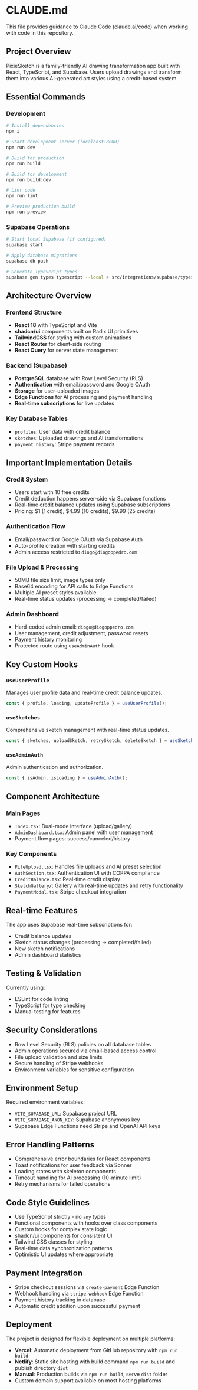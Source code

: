 # CLAUDE.md

This file provides guidance to Claude Code (claude.ai/code) when working with code in this repository.

## Project Overview

PixieSketch is a family-friendly AI drawing transformation app built with React, TypeScript, and Supabase. Users upload drawings and transform them into various AI-generated art styles using a credit-based system.

## Essential Commands

### Development
```bash
# Install dependencies
npm i

# Start development server (localhost:8080)
npm run dev

# Build for production
npm run build

# Build for development
npm run build:dev

# Lint code
npm run lint

# Preview production build
npm run preview
```

### Supabase Operations
```bash
# Start local Supabase (if configured)
supabase start

# Apply database migrations
supabase db push

# Generate TypeScript types
supabase gen types typescript --local > src/integrations/supabase/types.ts
```

## Architecture Overview

### Frontend Structure
- **React 18** with TypeScript and Vite
- **shadcn/ui** components built on Radix UI primitives
- **TailwindCSS** for styling with custom animations
- **React Router** for client-side routing
- **React Query** for server state management

### Backend (Supabase)
- **PostgreSQL** database with Row Level Security (RLS)
- **Authentication** with email/password and Google OAuth
- **Storage** for user-uploaded images
- **Edge Functions** for AI processing and payment handling
- **Real-time subscriptions** for live updates

### Key Database Tables
- `profiles`: User data with credit balance
- `sketches`: Uploaded drawings and AI transformations
- `payment_history`: Stripe payment records

## Important Implementation Details

### Credit System
- Users start with 10 free credits
- Credit deduction happens server-side via Supabase functions
- Real-time credit balance updates using Supabase subscriptions
- Pricing: $1 (1 credit), $4.99 (10 credits), $9.99 (25 credits)

### Authentication Flow
- Email/password or Google OAuth via Supabase Auth
- Auto-profile creation with starting credits
- Admin access restricted to `diogo@diogoppedro.com`

### File Upload & Processing
- 50MB file size limit, image types only
- Base64 encoding for API calls to Edge Functions
- Multiple AI preset styles available
- Real-time status updates (processing → completed/failed)

### Admin Dashboard
- Hard-coded admin email: `diogo@diogoppedro.com`
- User management, credit adjustment, password resets
- Payment history monitoring
- Protected route using `useAdminAuth` hook

## Key Custom Hooks

### `useUserProfile`
Manages user profile data and real-time credit balance updates.
```typescript
const { profile, loading, updateProfile } = useUserProfile();
```

### `useSketches`
Comprehensive sketch management with real-time status updates.
```typescript
const { sketches, uploadSketch, retrySketch, deleteSketch } = useSketches();
```

### `useAdminAuth`
Admin authentication and authorization.
```typescript
const { isAdmin, isLoading } = useAdminAuth();
```

## Component Architecture

### Main Pages
- `Index.tsx`: Dual-mode interface (upload/gallery)
- `AdminDashboard.tsx`: Admin panel with user management
- Payment flow pages: success/canceled/history

### Key Components
- `FileUpload.tsx`: Handles file uploads and AI preset selection
- `AuthSection.tsx`: Authentication UI with COPPA compliance
- `CreditBalance.tsx`: Real-time credit display
- `SketchGallery/`: Gallery with real-time updates and retry functionality
- `PaymentModal.tsx`: Stripe checkout integration

## Real-time Features

The app uses Supabase real-time subscriptions for:
- Credit balance updates
- Sketch status changes (processing → completed/failed)
- New sketch notifications
- Admin dashboard statistics

## Testing & Validation

Currently using:
- ESLint for code linting
- TypeScript for type checking
- Manual testing for features

## Security Considerations

- Row Level Security (RLS) policies on all database tables
- Admin operations secured via email-based access control
- File upload validation and size limits
- Secure handling of Stripe webhooks
- Environment variables for sensitive configuration

## Environment Setup

Required environment variables:
- `VITE_SUPABASE_URL`: Supabase project URL
- `VITE_SUPABASE_ANON_KEY`: Supabase anonymous key
- Supabase Edge Functions need Stripe and OpenAI API keys

## Error Handling Patterns

- Comprehensive error boundaries for React components
- Toast notifications for user feedback via Sonner
- Loading states with skeleton components
- Timeout handling for AI processing (10-minute limit)
- Retry mechanisms for failed operations

## Code Style Guidelines

- Use TypeScript strictly - no `any` types
- Functional components with hooks over class components
- Custom hooks for complex state logic
- shadcn/ui components for consistent UI
- Tailwind CSS classes for styling
- Real-time data synchronization patterns
- Optimistic UI updates where appropriate

## Payment Integration

- Stripe checkout sessions via `create-payment` Edge Function
- Webhook handling via `stripe-webhook` Edge Function
- Payment history tracking in database
- Automatic credit addition upon successful payment

## Deployment

The project is designed for flexible deployment on multiple platforms:
- **Vercel**: Automatic deployment from GitHub repository with `npm run build`
- **Netlify**: Static site hosting with build command `npm run build` and publish directory `dist`
- **Manual**: Production builds via `npm run build`, serve `dist` folder
- Custom domain support available on most hosting platforms